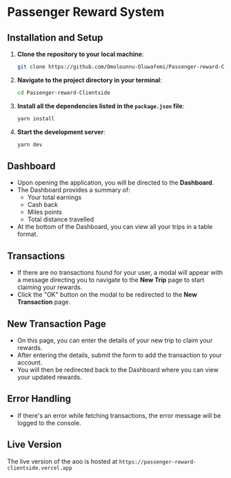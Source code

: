 # Passenger Reward System

## Installation and Setup

1. **Clone the repository to your local machine**:
   ```sh
   git clone https://github.com/Omolounnu-Oluwafemi/Passenger-reward-Clientside
   ```

2. **Navigate to the project directory in your terminal**:
   ```sh
   cd Passenger-reward-Clientside
   ```

3. **Install all the dependencies listed in the `package.json` file**:
   ```sh
   yarn install
   ```

4. **Start the development server**:
   ```sh
   yarn dev
   ```

## Dashboard

- Upon opening the application, you will be directed to the **Dashboard**.
- The Dashboard provides a summary of:
  - Your total earnings
  - Cash back
  - Miles points
  - Total distance travelled
- At the bottom of the Dashboard, you can view all your trips in a table format.

## Transactions

- If there are no transactions found for your user, a modal will appear with a message directing you to navigate to the **New Trip** page to start claiming your rewards.
- Click the "OK" button on the modal to be redirected to the **New Transaction** page.

## New Transaction Page

- On this page, you can enter the details of your new trip to claim your rewards.
- After entering the details, submit the form to add the transaction to your account.
- You will then be redirected back to the Dashboard where you can view your updated rewards.

## Error Handling

- If there's an error while fetching transactions, the error message will be logged to the console.

## Live Version

The live version of the aoo is hosted at `https://passenger-reward-clientside.vercel.app`
